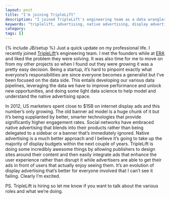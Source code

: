 ```yaml
---
layout: post
title: "I'm joining TripleLift"
description: "I joined TripleLift's engineering team as a data wrangler and am excited about the space and opportunity."
keywords: "triplelift, advertising, native advertising, display advertising"
category:
tags: []
---
```

{% include JB/setup %}
Just a quick update on my professional life. I recently joined <a href="http://triplelift.com/" target="_blank">TripleLift</a>’s engineering team. I met the founders while at <a href="http://eranyc.com/" target="_blank">ERA</a> and liked the problem they were solving. It was also time for me to move on from my other projects so when I found out they were growing it was a pretty easy decision. Being a startup, it’s hard to pinpoint exactly what everyone’s responsibilities are since everyone becomes a generalist but I’ve been focused on the data side. This entails developing our various data pipelines, leveraging the data we have to improve performance and unlock new opportunities, and doing some light data science to help model and understand the native advertising space.

In 2012, US marketers spent close to $15B on internet display ads and this number’s only growing. The old banner ad model is a huge chunk of it but it’s being supplanted by better, smarter technologies that provide significantly higher engagement rates. Social networks have embraced native advertising that blends into their products rather than being delegated to a sidebar or a banner that’s immediately ignored. Native advertising is a much better approach and I believe it’s going to take up the majority of display budgets within the next couple of years. TripleLift is doing some incredibly awesome things by allowing publishers to design sites around their content and then easily integrate ads that enhance the user experience rather than disrupt it while advertisers are able to get their ads in front of users that actually enjoy seeing them. It’s an evolution of display advertising that’s better for everyone involved that I can’t see it failing. Clearly I’m excited.

PS. TripleLift is hiring so let me know if you want to talk about the various roles and what we’re doing.